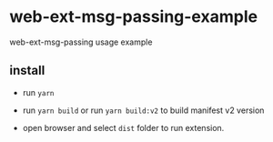 # web-ext-msg-passing-example

web-ext-msg-passing usage example

## install

* run `yarn`

* run `yarn build` or run `yarn build:v2` to build manifest v2 version

* open browser and select `dist` folder to run extension.